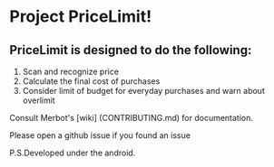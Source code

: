 # Project PriceLimit!

## PriceLimit is designed to do the following:
1. Scan and recognize price 
2. Calculate the final cost of purchases
3. Consider limit of budget for everyday purchases and warn about overlimit

Consult Merbot's [wiki] (CONTRIBUTING.md) for documentation.

Please open a github issue if you found an issue 

P.S.Developed under the android.
